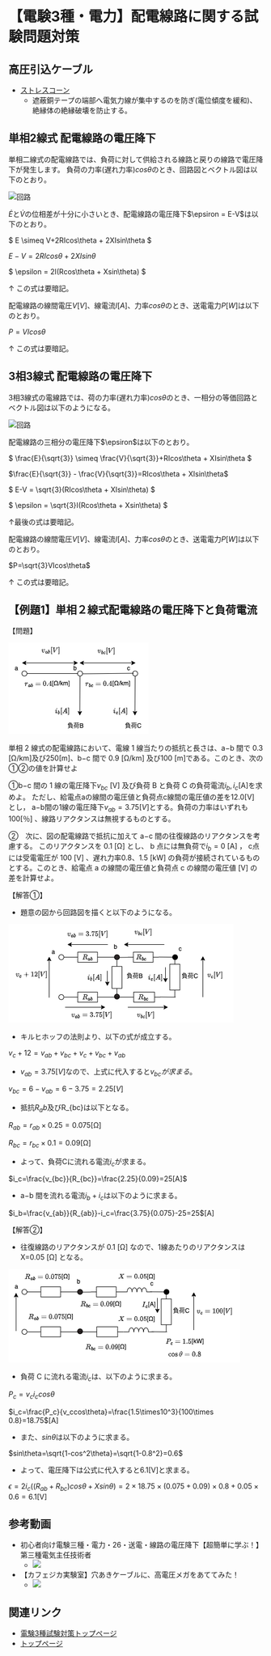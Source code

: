 # 【電験3種・電力】配電線路に関する試験問題対策

## 高圧引込ケーブル

- [ストレスコーン](../07-1-shrink-back-stress-cone.md)
    - 遮蔽銅テープの端部へ電気力線が集中するのを防ぎ(電位傾度を緩和)、絶縁体の絶縁破壊を防止する。


## 単相2線式 配電線路の電圧降下

単相二線式の配電線路では、負荷に対して供給される線路と戻りの線路で電圧降下が発生します。
負荷の力率(遅れ力率)$cos\theta$のとき、回路図とベクトル図は以下のとおり。

![回路](./assets/7-1-1.png) 

$\dot{E}$と$\dot{V}$の位相差が十分に小さいとき、配電線路の電圧降下$\epsiron = E-V$は以下のとおり。

$ E \simeq V+2RIcos\theta + 2XIsin\theta $

$E-V=2RIcos\theta + 2XIsin\theta$

$ \epsilon = 2I(Rcos\theta + Xsin\theta) $

↑ この式は要暗記。

配電線路の線間電圧$V[V]$、線電流$I[A]$、力率$cos\theta$のとき、送電電力$P[W]$は以下のとおり。

$P=VIcos\theta$

↑ この式は要暗記。

## 3相3線式 配電線路の電圧降下

3相3線式の電線路では、荷の力率(遅れ力率)$cos\theta$のとき、一相分の等価回路とベクトル図は以下のようになる。

![回路](./assets/7-1-2.png) 

配電線路の三相分の電圧降下$\epsiron$は以下のとおり。

$ \frac{E}{\sqrt{3}} \simeq \frac{V}{\sqrt{3}}+RIcos\theta + XIsin\theta $

$\frac{E}{\sqrt{3}} - \frac{V}{\sqrt{3}}=RIcos\theta + XIsin\theta$

$ E-V = \sqrt{3}(RIcos\theta + XIsin\theta) $

$ \epsilon = \sqrt{3}I(Rcos\theta + Xsin\theta) $

↑最後の式は要暗記。

配電線路の線間電圧$V[V]$、線電流$I[A]$、力率$cos\theta$のとき、送電電力$P[W]$は以下のとおり。

$P=\sqrt{3}VIcos\theta$

↑ この式は要暗記。

## 【例題1】単相２線式配電線路の電圧降下と負荷電流

【問題】

![回路](./assets/7-1-3.png) 

単相 2 線式の配電線路において、電線 1 線当たりの抵抗と長さは、a−b 間で 0.3 [Ω/km]及び250[m]、b−c 間で 0.9 [Ω/km] 及び100 [m]である。このとき、次の①②の値を計算せよ

①b−c 間の 1 線の電圧降下$v_{bc}$ [V] 及び負荷 B と負荷 C の負荷電流$i_b,  i_c$[A]を求めよ。 
ただし、給電点aの線間の電圧値と負荷点c線間の電圧値の差を12.0[V] とし， a−b間の1線の電圧降下$v_{ab}=3.75 [V]$とする。負荷の力率はいずれも100[％] 、線路リアクタンスは無視するものとする。

②　次に、図の配電線路で抵抗に加えて a−c 間の往復線路のリアクタンスを考慮する。
このリアクタンスを 0.1 [Ω] とし、 b 点には無負荷で$i_b=0$ [A] ， c点には受電電圧が 100 [V] 、遅れ力率0.8、1.5 [kW] の負荷が接続されているものとする。このとき、給電点 a の線間の電圧値と負荷点 c の線間の電圧値 [V] の差を計算せよ。

【解答①】

- 題意の図から回路図を描くと以下のようになる。

![回路](./assets/7-1-4.png) 

- キルヒホッフの法則より、以下の式が成立する。

$v_c+12=v_{ab}+v_{bc}+v_c+v_{bc}+v_{ab}$
 
- $v_{ab}=3.75[V]$なので、上式に代入すると$v_{bc}が求まる。$

$v_{bc}=6-v_{ab}=6-3.75=2.25[V]$

- 抵抗$R_ab$及びR_{bc}は以下となる。

$R_{ab}=r_{ab}\times 0.25=0.075$[Ω]

$R_{bc}=r_{bc}\times 0.1=0.09$[Ω]

- よって、負荷Cに流れる電流$i_c$が求まる。

$i_c=\frac{v_{bc}}{R_{bc}}=\frac{2.25}{0.09}=25[A]$

- a−b 間を流れる電流$i_b+i_c$は以下のように求まる。

$i_b=\frac{v_{ab}}{R_{ab}}-i_c=\frac{3.75}{0.075}-25=25$[A]


【解答②】

- 往復線路のリアクタンスが 0.1 [Ω] なので、1線あたりのリアクタンスは X=0.05 [Ω] となる。

![回路](./assets/7-1-5.png) 

- 負荷 C に流れる電流$i_c$は、以下のように求まる。

$P_c=v_ci_ccos\theta$

$i_c=\frac{P_c}{v_ccos\theta}=\frac{1.5\times10^3}{100\times 0.8}=18.75$[A]

- また、$sin\theta$は以下のように求まる。

$sin\theta=\sqrt{1-cos^2\theta}=\sqrt{1-0.8^2}=0.6$

- よって、電圧降下は公式に代入すると6.1[V]と求まる。

$\epsilon = 2i_c((R_{ab}+R_{bc})cos\theta+Xsin\theta) = 2\times 18.75\times{(0.075+0.09)\times 0.8 + 0.05 \times 0.6}=6.1$[V]


## 参考動画

- 初心者向け電験三種・電力・26・送電・線路の電圧降下【超簡単に学ぶ！】第三種電気主任技術者
    -  [![](https://img.youtube.com/vi/Yl0i2OwpHXo/0.jpg)](https://www.youtube.com/watch?v=Yl0i2OwpHXo)
- 【カフェジカ実験室】穴あきケーブルに、高電圧メガをあててみた！
    - [![](https://img.youtube.com/vi/hCkMR5C_z6Q/0.jpg)](https://www.youtube.com/watch?v=hCkMR5C_z6Q)

## 関連リンク

- [電験3種試験対策トップページ](../index.md)
- [トップページ](../../../index.md)